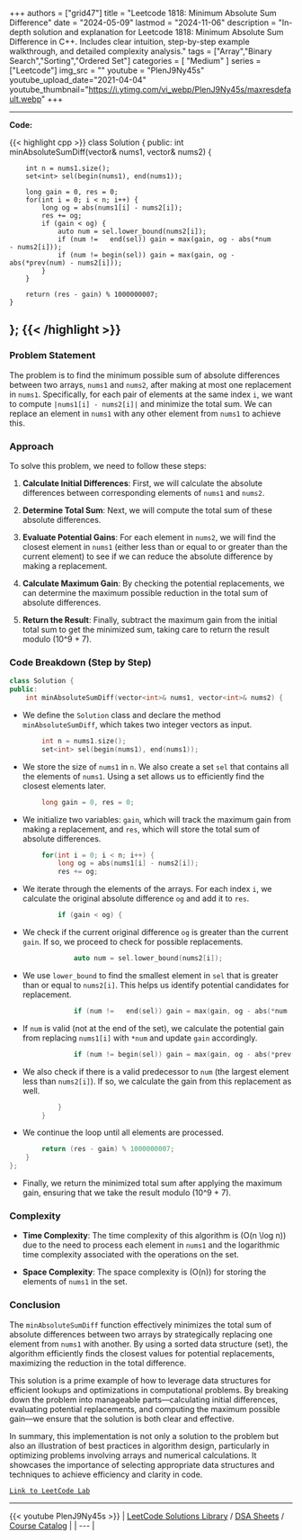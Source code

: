 
+++
authors = ["grid47"]
title = "Leetcode 1818: Minimum Absolute Sum Difference"
date = "2024-05-09"
lastmod = "2024-11-06"
description = "In-depth solution and explanation for Leetcode 1818: Minimum Absolute Sum Difference in C++. Includes clear intuition, step-by-step example walkthrough, and detailed complexity analysis."
tags = ["Array","Binary Search","Sorting","Ordered Set"]
categories = [
    "Medium"
]
series = ["Leetcode"]
img_src = ""
youtube = "PlenJ9Ny45s"
youtube_upload_date="2021-04-04"
youtube_thumbnail="https://i.ytimg.com/vi_webp/PlenJ9Ny45s/maxresdefault.webp"
+++



---
**Code:**

{{< highlight cpp >}}
class Solution {
public:
    int minAbsoluteSumDiff(vector<int>& nums1, vector<int>& nums2) {

        int n = nums1.size();
        set<int> sel(begin(nums1), end(nums1));

        long gain = 0, res = 0;
        for(int i = 0; i < n; i++) {
            long og = abs(nums1[i] - nums2[i]);
            res += og;
            if (gain < og) {
                auto num = sel.lower_bound(nums2[i]);
                if (num !=   end(sel)) gain = max(gain, og - abs(*num       - nums2[i]));
                if (num != begin(sel)) gain = max(gain, og - abs(*prev(num) - nums2[i]));
            }
        }

        return (res - gain) % 1000000007;
    }
};
{{< /highlight >}}
---

### Problem Statement

The problem is to find the minimum possible sum of absolute differences between two arrays, `nums1` and `nums2`, after making at most one replacement in `nums1`. Specifically, for each pair of elements at the same index `i`, we want to compute `|nums1[i] - nums2[i]|` and minimize the total sum. We can replace an element in `nums1` with any other element from `nums1` to achieve this.

### Approach

To solve this problem, we need to follow these steps:

1. **Calculate Initial Differences**: First, we will calculate the absolute differences between corresponding elements of `nums1` and `nums2`.

2. **Determine Total Sum**: Next, we will compute the total sum of these absolute differences.

3. **Evaluate Potential Gains**: For each element in `nums2`, we will find the closest element in `nums1` (either less than or equal to or greater than the current element) to see if we can reduce the absolute difference by making a replacement.

4. **Calculate Maximum Gain**: By checking the potential replacements, we can determine the maximum possible reduction in the total sum of absolute differences.

5. **Return the Result**: Finally, subtract the maximum gain from the initial total sum to get the minimized sum, taking care to return the result modulo \(10^9 + 7\).

### Code Breakdown (Step by Step)

```cpp
class Solution {
public:
    int minAbsoluteSumDiff(vector<int>& nums1, vector<int>& nums2) {
```
- We define the `Solution` class and declare the method `minAbsoluteSumDiff`, which takes two integer vectors as input.

```cpp
        int n = nums1.size();
        set<int> sel(begin(nums1), end(nums1));
```
- We store the size of `nums1` in `n`. We also create a set `sel` that contains all the elements of `nums1`. Using a set allows us to efficiently find the closest elements later.

```cpp
        long gain = 0, res = 0;
```
- We initialize two variables: `gain`, which will track the maximum gain from making a replacement, and `res`, which will store the total sum of absolute differences.

```cpp
        for(int i = 0; i < n; i++) {
            long og = abs(nums1[i] - nums2[i]);
            res += og;
```
- We iterate through the elements of the arrays. For each index `i`, we calculate the original absolute difference `og` and add it to `res`.

```cpp
            if (gain < og) {
```
- We check if the current original difference `og` is greater than the current `gain`. If so, we proceed to check for possible replacements.

```cpp
                auto num = sel.lower_bound(nums2[i]);
```
- We use `lower_bound` to find the smallest element in `sel` that is greater than or equal to `nums2[i]`. This helps us identify potential candidates for replacement.

```cpp
                if (num !=   end(sel)) gain = max(gain, og - abs(*num       - nums2[i]));
```
- If `num` is valid (not at the end of the set), we calculate the potential gain from replacing `nums1[i]` with `*num` and update `gain` accordingly.

```cpp
                if (num != begin(sel)) gain = max(gain, og - abs(*prev(num) - nums2[i]));
```
- We also check if there is a valid predecessor to `num` (the largest element less than `nums2[i]`). If so, we calculate the gain from this replacement as well.

```cpp
            }
        }
```
- We continue the loop until all elements are processed.

```cpp
        return (res - gain) % 1000000007;
    }
};
```
- Finally, we return the minimized total sum after applying the maximum gain, ensuring that we take the result modulo \(10^9 + 7\).

### Complexity

- **Time Complexity**: The time complexity of this algorithm is \(O(n \log n)\) due to the need to process each element in `nums1` and the logarithmic time complexity associated with the operations on the set.

- **Space Complexity**: The space complexity is \(O(n)\) for storing the elements of `nums1` in the set.

### Conclusion

The `minAbsoluteSumDiff` function effectively minimizes the total sum of absolute differences between two arrays by strategically replacing one element from `nums1` with another. By using a sorted data structure (set), the algorithm efficiently finds the closest values for potential replacements, maximizing the reduction in the total difference.

This solution is a prime example of how to leverage data structures for efficient lookups and optimizations in computational problems. By breaking down the problem into manageable parts—calculating initial differences, evaluating potential replacements, and computing the maximum possible gain—we ensure that the solution is both clear and effective.

In summary, this implementation is not only a solution to the problem but also an illustration of best practices in algorithm design, particularly in optimizing problems involving arrays and numerical calculations. It showcases the importance of selecting appropriate data structures and techniques to achieve efficiency and clarity in code.

[`Link to LeetCode Lab`](https://leetcode.com/problems/minimum-absolute-sum-difference/description/)

---
{{< youtube PlenJ9Ny45s >}}
| [LeetCode Solutions Library](https://grid47.xyz/leetcode/) / [DSA Sheets](https://grid47.xyz/sheets/) / [Course Catalog](https://grid47.xyz/courses/) |
| --- |
